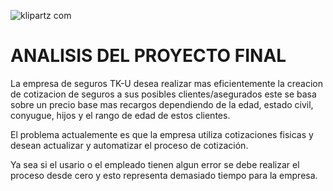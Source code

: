 ![klipartz com](https://user-images.githubusercontent.com/26189854/106708264-2be8d880-65b8-11eb-8052-37d3cb68f91b.png)

# ANALISIS DEL PROYECTO FINAL


La empresa de seguros TK-U desea realizar mas eficientemente la creacion de cotizacion de seguros
a sus posibles clientes/asegurados este se basa sobre un precio base mas recargos dependiendo de la edad,
estado civil, conyugue, hijos y el rango de edad de estos clientes.



El problema actualemente es que la empresa utiliza cotizaciones fisicas y desean actualizar y automatizar el 
proceso de cotización.

Ya sea si el usario o el empleado tienen algun error se debe realizar el proceso desde cero y esto representa
demasiado tiempo para la empresa.

